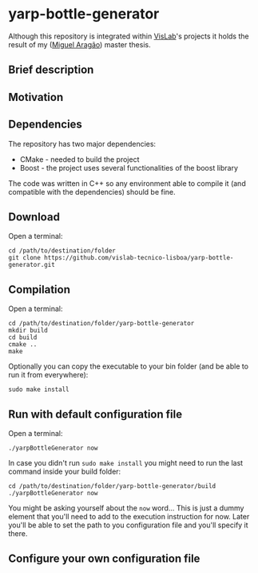 # yarp-bottle-generator

Although this repository is integrated within [VisLab](https://github.com/vislab-tecnico-lisboa)'s projects it holds the result of my ([Miguel Aragão](https://github.com/mikearagao)) master thesis.

## Brief description

## Motivation

## Dependencies

The repository has two major dependencies:
* CMake - needed to build the project
* Boost - the project uses several functionalities of the boost library

The code was written in C++ so any environment able to compile it (and compatible with the dependencies) should be fine.

## Download

Open a terminal:

    cd /path/to/destination/folder
    git clone https://github.com/vislab-tecnico-lisboa/yarp-bottle-generator.git

## Compilation

Open a terminal:

    cd /path/to/destination/folder/yarp-bottle-generator
    mkdir build
    cd build
    cmake ..
    make

Optionally you can copy the executable to your bin folder (and be able to run it from everywhere):

    sudo make install

## Run with default configuration file

Open a terminal:

    ./yarpBottleGenerator now

In case you didn't run `sudo make install` you might need to run the last command inside your build folder:

    cd /path/to/destination/folder/yarp-bottle-generator/build
    ./yarpBottleGenerator now

You might be asking yourself about the `now` word... This is just a dummy element that you'll need to add to the execution instruction for now. Later you'll be able to set the path to you configuration file and you'll specify it there.

## Configure your own configuration file